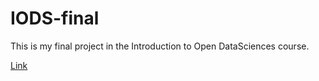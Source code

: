 # IODS-final
This is my final project in the Introduction to Open DataSciences course.


[Link](https://jonharju.github.io/IODS-final/)

